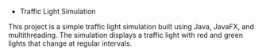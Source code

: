 * Traffic Light Simulation
  
This project is a simple traffic light simulation built using Java, JavaFX, and multithreading. The simulation displays a traffic light with red and green lights that change at regular intervals. 
